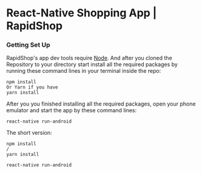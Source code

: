 # React-Native Shopping App | RapidShop #

### Getting Set Up ###

RapidShop's app dev tools require [Node](https://nodejs.org/). And after you cloned the Repository to your directory start install all the required packages by running these command lines in your terminal inside the repo:

```
npm install
Or Yarn if you have
yarn install
```

After you you finished installing all the required packages, open your phone emulator and start the app by these command lines:

```
react-native run-android
```

The short version:

```
npm install
/
yarn install

react-native run-android
```
